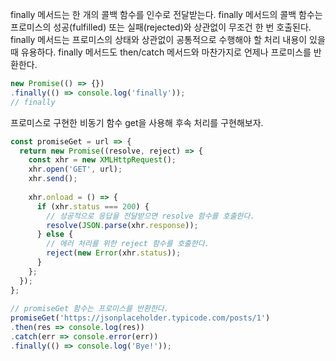 finally 메서드는 한 개의 콜백 함수를 인수로 전달받는다. finally 메서드의 콜백 함수는 프로미스의 성공(fulfilled) 또는 실패(rejected)와 상관없이 무조건 한 번 호출된다. finally 메서드는 프로미스의 상태와 상관없이 공통적으로 수행해야 할 처리 내용이 있을때 유용하다. finally 메서드도 then/catch 메서드와 마찬가지로 언제나 프로미스를 반환한다.

```javascript
new Promise(() => {})  
.finally(() => console.log('finally'));  
// finally
```

프로미스로 구현한 비동기 함수 get을 사용해 후속 처리를 구현해보자.

```javascript
const promiseGet = url => {  
  return new Promise((resolve, reject) => {  
    const xhr = new XMLHttpRequest();  
    xhr.open('GET', url);  
    xhr.send();  
  
    xhr.onload = () => {  
      if (xhr.status === 200) {  
        // 성공적으로 응답을 전달받으면 resolve 함수를 호출한다.  
        resolve(JSON.parse(xhr.response));  
      } else {  
        // 에러 처리를 위한 reject 함수를 호출한다.  
        reject(new Error(xhr.status));  
      }  
    };  
  });  
};  
  
// promiseGet 함수는 프로미스를 반환한다.  
promiseGet('https://jsonplaceholder.typicode.com/posts/1')  
.then(res => console.log(res))  
.catch(err => console.error(err))  
.finally(() => console.log('Bye!'));
```
